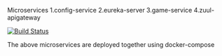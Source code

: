 Microservices
1.config-service
2.eureka-server
3.game-service
4.zuul-apigateway


[![Build Status](https://travis-ci.org/Ankiitaa/microservicedemo.svg?branch=master)](https://travis-ci.org/Ankiitaa/microservicedemo)


The above microservices are deployed together using docker-compose
